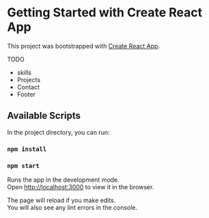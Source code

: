 # Getting Started with Create React App

This project was bootstrapped with [Create React App](https://github.com/facebook/create-react-app).

TODO

- skills
- Projects
- Contact
- Footer

## Available Scripts

In the project directory, you can run:

### `npm install`

### `npm start`

Runs the app in the development mode.\
Open [http://localhost:3000](http://localhost:3000) to view it in the browser.

The page will reload if you make edits.\
You will also see any lint errors in the console.
